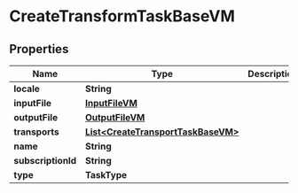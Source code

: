 

# CreateTransformTaskBaseVM


## Properties

Name | Type | Description | Notes
------------ | ------------- | ------------- | -------------
**locale** | **String** |  |  [optional]
**inputFile** | [**InputFileVM**](InputFileVM.md) |  |  [optional]
**outputFile** | [**OutputFileVM**](OutputFileVM.md) |  |  [optional]
**transports** | [**List&lt;CreateTransportTaskBaseVM&gt;**](CreateTransportTaskBaseVM.md) |  |  [optional]
**name** | **String** |  |  [optional]
**subscriptionId** | **String** |  |  [optional]
**type** | **TaskType** |  |  [optional]



